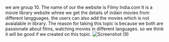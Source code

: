we are group 10. The name of our  the website is Filmy India.com It is a movie library website whree we get the details of indain movies from different langguages. the users can also add the movies which is not avaialable in library. The reason for taking this topic is because we both are passionate about films, watching movies in different languages. so we think it will be good if we created on this topic.
![Screenshot (9)](https://user-images.githubusercontent.com/60622536/73699218-3fb1e400-46b1-11ea-8f5e-5fb21a408061.png)
